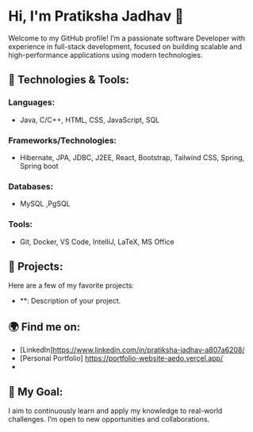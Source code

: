 # Hi, I'm Pratiksha Jadhav 👋

Welcome to my GitHub profile! I’m a passionate software Developer with experience in full-stack development, focused on building scalable and high-performance applications using modern technologies.

## 🔧 Technologies & Tools:
### Languages:
- Java, C/C++, HTML, CSS, JavaScript, SQL

### Frameworks/Technologies:
- Hibernate, JPA, JDBC, J2EE, React, Bootstrap, Tailwind CSS, Spring, Spring boot

### Databases:
- MySQL ,PgSQL

### Tools:
- Git, Docker, VS Code, IntelliJ, LaTeX, MS Office

## 📌 Projects:
Here are a few of my favorite projects:
- **: Description of your project.


## 🌍 Find me on:
- [LinkedIn]https://www.linkedin.com/in/pratiksha-jadhav-a807a6208/
- [Personal Portfolio] https://portfolio-website-aedo.vercel.app/
- 

## 🎯 My Goal:
I aim to continuously learn and apply my knowledge to real-world challenges. I’m open to new opportunities and collaborations.

